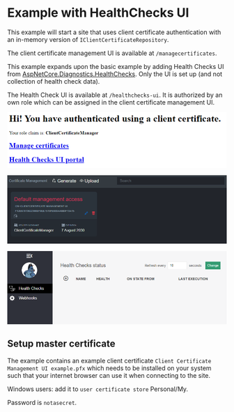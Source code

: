 # Example with HealthChecks UI

This example will start a site that uses client certificate authentication with an in-memory version of `IClientCertificateRepository`.

The client certificate management UI is available at `/managecertificates`.

This example expands upon the basic example by adding Health Checks UI from [AspNetCore.Diagnostics.HealthChecks](https://github.com/Xabaril/AspNetCore.Diagnostics.HealthChecks). Only the UI is set up (and not collection of health check data).

The Health Check UI is available at `/healthchecks-ui`. It is authorized by an own role which can be assigned in the client certificate management UI.

![](../img/ExampleHealthChecksUiIndexPage.png)

![](../img/ClientCertificateManagementPage.png)

![](../img/HealthCheckUiPage.png)

## Setup master certificate

The example contains an example client certificate `Client Certificate Management UI example.pfx` which needs to be installed on your system such that your internet browser can use it when connecting to the site.

Windows users: add it to `user certificate store` Personal/My.

Password is `notasecret`.
